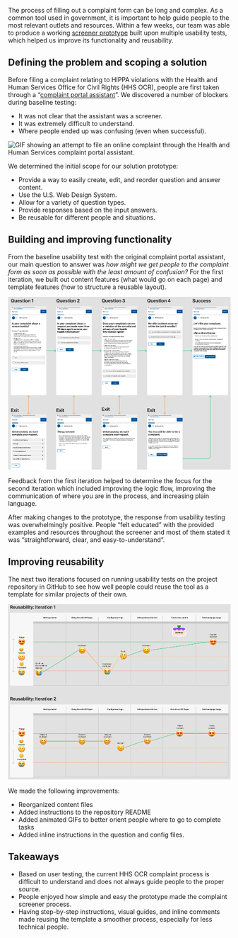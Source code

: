 The process of filling out a complaint form can be long and complex. As a common tool used in government, it is important to help guide people to the most relevant outlets and resources. Within a few weeks, our team was able to produce a working [screener prototype](https://bixal.github.io/uswds-screener-prototyping-tool/) built upon multiple usability tests, which helped us improve its functionality and reusability.
 
## Defining the problem and scoping a solution

Before filing a complaint relating to HIPPA violations with the Health and Human Services Office for Civil Rights (HHS OCR), people are first taken through a “[complaint portal assistant](https://ocrportal.hhs.gov/ocr/smartscreen/main.jsf)”. We discovered a number of blockers during baseline testing:

- It was not clear that the assistant was a screener.
- It was extremely difficult to understand.
- Where people ended up was confusing (even when successful).

![GIF showing an attempt to file an online complaint through the Health and Human Services complaint portal assistant.](https://github.com/Bixal/rapid-response-team/blob/main/assets/img/screener-hhsocr-complaint-portal.gif?raw=true) 

We determined the initial scope for our solution prototype:
- Provide a way to easily create, edit, and reorder question and answer content. 
- Use the U.S. Web Design System.
- Allow for a variety of question types.
- Provide responses based on the input answers.
- Be reusable for different people and situations.

## Building and improving functionality

From the baseline usability test with the original complaint portal assistant, our main question to answer was *how might we get people to the complaint form as soon as possible with the least amount of confusion?* For the first iteration, we built out content features (what would go on each page) and template features (how to structure a reusable layout).

![Screencast of multiple wireframes drafted for a complaint screener form.](https://github.com/Bixal/rapid-response-team/blob/main/assets/img/screener-form-flow.png)

Feedback from the first iteration helped to determine the focus for the second iteration which included improving the logic flow, improving the communication of where you are in the process, and increasing plain language.

After making changes to the prototype, the response from usability testing was overwhelmingly positive. People “felt educated” with the provided examples and resources throughout the screener and most of them stated it was “straightforward, clear, and easy-to-understand”. 

## Improving reusability

The next two iterations focused on running usability tests on the project repository in GitHub to see how well people could reuse the tool as a template for similar projects of their own. 

![Screencast of two journey maps with a range of smiley and sad emojis. The first map displays a rollercoaster of emotions whereas the second map displays emotions that are much more content and happy.](https://github.com/Bixal/rapid-response-team/blob/main/assets/img/screener-reusability-journey-map-emotions.png?raw=true)

We made the following improvements:

- Reorganized content files
- Added instructions to the repository README
- Added animated GIFs to better orient people where to go to complete tasks
- Added inline instructions in the question and config files.

## Takeaways

- Based on user testing, the current HHS OCR complaint process is difficult to understand and does not always guide people to the proper source.
- People enjoyed how simple and easy the prototype made the complaint screener process.
- Having step-by-step instructions, visual guides, and inline comments made reusing the template a smoother process, especially for less technical people.